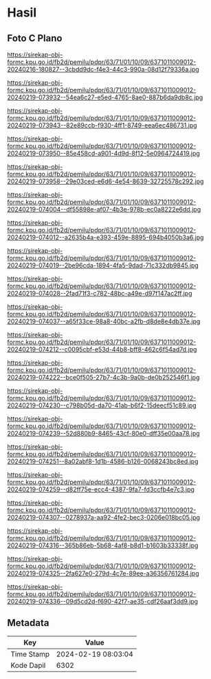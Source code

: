 # Hasil

## Foto C Plano

https://sirekap-obj-formc.kpu.go.id/fb2d/pemilu/pdpr/63/71/01/10/09/6371011009012-20240216-180827--3cbdd9dc-f4e3-44c3-990a-08d12f79336a.jpg

https://sirekap-obj-formc.kpu.go.id/fb2d/pemilu/pdpr/63/71/01/10/09/6371011009012-20240219-073932--54ea6c27-e5ed-4765-8ae0-887b6da9db8c.jpg

https://sirekap-obj-formc.kpu.go.id/fb2d/pemilu/pdpr/63/71/01/10/09/6371011009012-20240219-073943--82e89ccb-f930-4ff1-8749-eea6ec486731.jpg

https://sirekap-obj-formc.kpu.go.id/fb2d/pemilu/pdpr/63/71/01/10/09/6371011009012-20240219-073950--85e458cd-a901-4d9d-8f12-5e0964724419.jpg

https://sirekap-obj-formc.kpu.go.id/fb2d/pemilu/pdpr/63/71/01/10/09/6371011009012-20240219-073958--29e03ced-e6d6-4e54-8639-32725578c292.jpg

https://sirekap-obj-formc.kpu.go.id/fb2d/pemilu/pdpr/63/71/01/10/09/6371011009012-20240219-074004--df55898e-af07-4b3e-978b-ec0a8222e6dd.jpg

https://sirekap-obj-formc.kpu.go.id/fb2d/pemilu/pdpr/63/71/01/10/09/6371011009012-20240219-074012--a2635b4a-e393-459e-8895-694b4050b3a6.jpg

https://sirekap-obj-formc.kpu.go.id/fb2d/pemilu/pdpr/63/71/01/10/09/6371011009012-20240219-074019--2be96cda-1894-4fa5-9dad-71c332db9845.jpg

https://sirekap-obj-formc.kpu.go.id/fb2d/pemilu/pdpr/63/71/01/10/09/6371011009012-20240219-074028--2fad71f3-c782-48bc-a49e-d97f147ac2ff.jpg

https://sirekap-obj-formc.kpu.go.id/fb2d/pemilu/pdpr/63/71/01/10/09/6371011009012-20240219-074037--a65f33ce-98a8-40bc-a2fb-d8de8e4db37e.jpg

https://sirekap-obj-formc.kpu.go.id/fb2d/pemilu/pdpr/63/71/01/10/09/6371011009012-20240219-074212--c0095cbf-e53d-44b8-bff8-462c6f54ad7d.jpg

https://sirekap-obj-formc.kpu.go.id/fb2d/pemilu/pdpr/63/71/01/10/09/6371011009012-20240219-074222--bce0f505-27b7-4c3b-9a0b-de0b252546f1.jpg

https://sirekap-obj-formc.kpu.go.id/fb2d/pemilu/pdpr/63/71/01/10/09/6371011009012-20240219-074230--c798b05d-da70-41ab-b6f2-15deecf51c89.jpg

https://sirekap-obj-formc.kpu.go.id/fb2d/pemilu/pdpr/63/71/01/10/09/6371011009012-20240219-074239--52d880b9-8465-43cf-80e0-dff35e00aa78.jpg

https://sirekap-obj-formc.kpu.go.id/fb2d/pemilu/pdpr/63/71/01/10/09/6371011009012-20240219-074251--8a02abf8-1d1b-4586-b126-0068243bc8ed.jpg

https://sirekap-obj-formc.kpu.go.id/fb2d/pemilu/pdpr/63/71/01/10/09/6371011009012-20240219-074259--d82ff75e-ecc4-4387-9fa7-fd3ccfb4e7c3.jpg

https://sirekap-obj-formc.kpu.go.id/fb2d/pemilu/pdpr/63/71/01/10/09/6371011009012-20240219-074307--0278937a-aa92-4fe2-bec3-0206e018bc05.jpg

https://sirekap-obj-formc.kpu.go.id/fb2d/pemilu/pdpr/63/71/01/10/09/6371011009012-20240219-074316--365b86eb-5b68-4af8-b8d1-b1603b33338f.jpg

https://sirekap-obj-formc.kpu.go.id/fb2d/pemilu/pdpr/63/71/01/10/09/6371011009012-20240219-074325--2fa627e0-279d-4c7e-89ee-a36356761284.jpg

https://sirekap-obj-formc.kpu.go.id/fb2d/pemilu/pdpr/63/71/01/10/09/6371011009012-20240219-074336--09d5cd2d-f690-42f7-ae35-cdf26aaf3dd9.jpg


## Metadata

| Key        | Value               |
| ---------- | ------------------- |
| Time Stamp | 2024-02-19 08:03:04 |
| Kode Dapil | 6302                |



